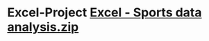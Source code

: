 # Excel-Project  [Excel - Sports data analysis.zip](https://github.com/user-attachments/files/16745139/Excel.-.Sports.data.analysis.zip)
